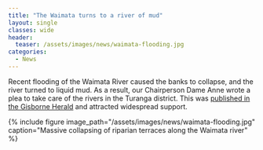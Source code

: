 ```yaml
---
title: "The Waimata turns to a river of mud"
layout: single
classes: wide
header:
  teaser: /assets/images/news/waimata-flooding.jpg
categories:
  - News
---
```


Recent flooding of the Waimata River caused the banks to collapse, and the river turned to liquid mud. As a result, our Chairperson Dame Anne wrote a plea to take care of the rivers in the Turanga district. This was [published in the Gisborne Herald](http://longbushreserve.org/documents/TakeCareOfOurRiversLast.pdf) and attracted widespread support.

{% include figure image_path="/assets/images/news/waimata-flooding.jpg" caption="Massive collapsing of riparian terraces along the Waimata river" %}